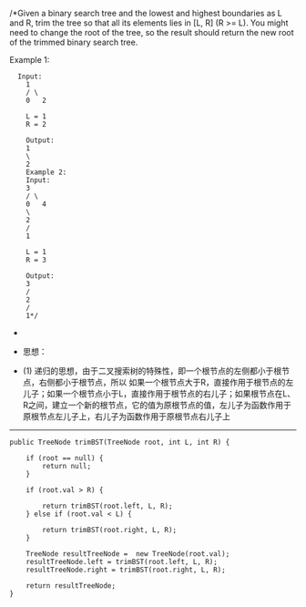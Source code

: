 /*Given a binary search tree and the lowest and highest boundaries as L and R, trim the tree so that all its elements lies in [L, R] (R >= L). You might need to change the root of the tree, so the result should return the new root of the trimmed binary search tree.

  Example 1:
  
      Input:
        1
        / \
        0   2

        L = 1
        R = 2

        Output:
        1
        \
        2
        Example 2:
        Input:
        3
        / \
        0   4
        \
        2
        /
        1

        L = 1
        R = 3

        Output:
        3
        /
        2
        /
        1*/


 
* 
* 思想：

* (1) 递归的思想，由于二叉搜索树的特殊性，即一个根节点的左侧都小于根节点，右侧都小于根节点，所以  如果一个根节点大于R，直接作用于根节点的左儿子；如果一个根节点小于L，直接作用于根节点的右儿子；如果根节点在L、R之间，建立一个新的根节点，它的值为原根节点的值，左儿子为函数作用于原根节点左儿子上，右儿子为函数作用于原根节点右儿子上

------


    public TreeNode trimBST(TreeNode root, int L, int R) {

        if (root == null) {
            return null;
        }

        if (root.val > R) {

            return trimBST(root.left, L, R);
        } else if (root.val < L) {

            return trimBST(root.right, L, R);
        }

        TreeNode resultTreeNode =  new TreeNode(root.val);
        resultTreeNode.left = trimBST(root.left, L, R);
        resultTreeNode.right = trimBST(root.right, L, R);

        return resultTreeNode;
    }
